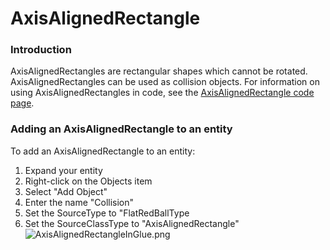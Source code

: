 # AxisAlignedRectangle

### Introduction

AxisAlignedRectangles are rectangular shapes which cannot be rotated. AxisAlignedRectangles can be used as collision objects. For information on using AxisAlignedRectangles in code, see the [AxisAlignedRectangle code page](../../../frb/docs/index.php).

### Adding an AxisAlignedRectangle to an entity

To add an AxisAlignedRectangle to an entity:

1. Expand your entity
2. Right-click on the Objects item
3. Select "Add Object"
4. Enter the name "Collision"
5. Set the SourceType to "FlatRedBallType
6. Set the SourceClassType to "AxisAlignedRectangle"![AxisAlignedRectangleInGlue.png](../../../.gitbook/assets/migrated\_media-AxisAlignedRectangleInGlue.png)
